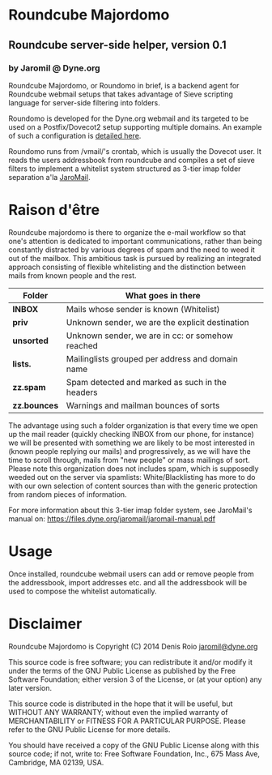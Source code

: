 # Roundcube Majordomo
## Roundcube server-side helper, version 0.1
### by Jaromil @ Dyne.org

Roundcube Majordomo, or Roundomo in brief, is a backend agent for Roundcube webmail setups that takes advantage of Sieve scripting language for server-side filtering into folders.

Roundomo is developed for the Dyne.org webmail and its targeted to be used on a Postfix/Dovecot2 setup supporting multiple domains.  An example of such a configuration is [detailed here](https://www.digitalocean.com/community/tutorials/how-to-configure-a-mail-server-using-postfix-dovecot-mysql-and-spamassasin).

Roundomo runs from /vmail/'s crontab, which is usually the Dovecot user. It reads the users addressbook from roundcube and compiles a set of sieve filters to implement a whitelist system structured as 3-tier imap folder separation a'la [JaroMail](http://www.dyne.org/software/jaro-mail).

# Raison d'être

Roundcube majordomo is there to organize the e-mail workflow so that one's attention is dedicated to important communications, rather than being constantly distracted by various degrees of spam and the need to weed it out of the mailbox. This ambitious task is pursued by realizing an integrated approach consisting of flexible whitelisting and the distinction between mails from known people and the rest.


Folder         | What goes in there
---------------|--------------------------------------------------
**INBOX**      | Mails whose sender is known (Whitelist)
**priv**       | Unknown sender, we are the explicit destination
**unsorted**   | Unknown sender, we are in cc: or somehow reached
**lists.**     | Mailinglists grouped per address and domain name
**zz.spam**    | Spam detected and marked as such in the headers
**zz.bounces** | Warnings and mailman bounces of sorts

The advantage using such a folder organization is that every time we open up the mail reader (quickly checking INBOX from our phone, for instance) we will be presented with something we are likely to be most interested in (known people replying our mails) and progressively, as we will have the time to scroll through, mails from "new people" or mass mailings of sort. Please note this organization does not includes spam, which is supposedly weeded out on the server via spamlists: White/Blacklisting has more to do with our own selection of content sources than with the generic protection from random pieces of information.


For more information about this 3-tier imap folder system, see JaroMail's manual on:
https://files.dyne.org/jaromail/jaromail-manual.pdf

# Usage

Once installed, roundcube webmail users can add or remove people from the addressbook, import addresses etc. and all the addressbook will be used to compose the whitelist automatically.

# Disclaimer

Roundcube Majordomo is Copyright (C) 2014 Denis Roio <jaromil@dyne.org>

This source code is free software; you can redistribute it and/or
modify it under the terms of the GNU Public License as published by
the Free Software Foundation; either version 3 of the License, or (at
your option) any later version.

This source code is distributed in the hope that it will be useful,
but WITHOUT ANY WARRANTY; without even the implied warranty of
MERCHANTABILITY or FITNESS FOR A PARTICULAR PURPOSE.  Please refer to
the GNU Public License for more details.

You should have received a copy of the GNU Public License along with
this source code; if not, write to: Free Software Foundation, Inc.,
675 Mass Ave, Cambridge, MA 02139, USA.
